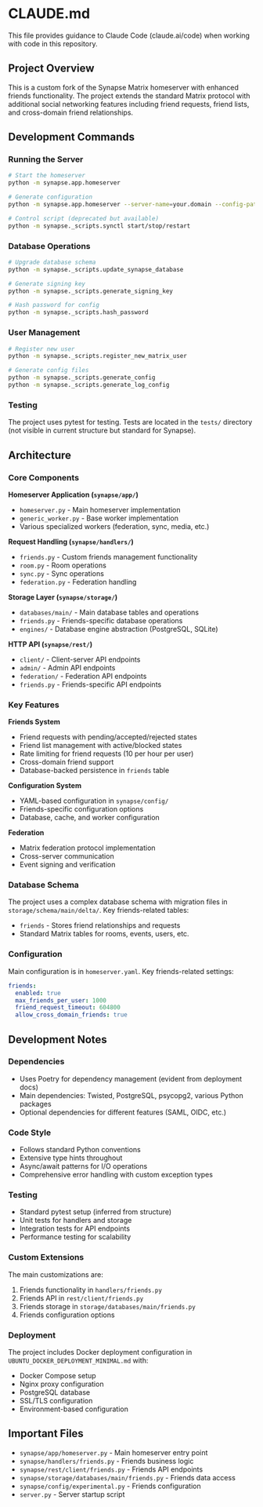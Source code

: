 # CLAUDE.md

This file provides guidance to Claude Code (claude.ai/code) when working with code in this repository.

## Project Overview

This is a custom fork of the Synapse Matrix homeserver with enhanced friends functionality. The project extends the standard Matrix protocol with additional social networking features including friend requests, friend lists, and cross-domain friend relationships.

## Development Commands

### Running the Server
```bash
# Start the homeserver
python -m synapse.app.homeserver

# Generate configuration
python -m synapse.app.homeserver --server-name=your.domain --config-path=homeserver.yaml --generate-config

# Control script (deprecated but available)
python -m synapse._scripts.synctl start/stop/restart
```

### Database Operations
```bash
# Upgrade database schema
python -m synapse._scripts.update_synapse_database

# Generate signing key
python -m synapse._scripts.generate_signing_key

# Hash password for config
python -m synapse._scripts.hash_password
```

### User Management
```bash
# Register new user
python -m synapse._scripts.register_new_matrix_user

# Generate config files
python -m synapse._scripts.generate_config
python -m synapse._scripts.generate_log_config
```

### Testing
The project uses pytest for testing. Tests are located in the `tests/` directory (not visible in current structure but standard for Synapse).

## Architecture

### Core Components

**Homeserver Application (`synapse/app/`)**
- `homeserver.py` - Main homeserver implementation
- `generic_worker.py` - Base worker implementation
- Various specialized workers (federation, sync, media, etc.)

**Request Handling (`synapse/handlers/`)**
- `friends.py` - Custom friends management functionality
- `room.py` - Room operations
- `sync.py` - Sync operations
- `federation.py` - Federation handling

**Storage Layer (`synapse/storage/`)**
- `databases/main/` - Main database tables and operations
- `friends.py` - Friends-specific database operations
- `engines/` - Database engine abstraction (PostgreSQL, SQLite)

**HTTP API (`synapse/rest/`)**
- `client/` - Client-server API endpoints
- `admin/` - Admin API endpoints
- `federation/` - Federation API endpoints
- `friends.py` - Friends-specific API endpoints

### Key Features

**Friends System**
- Friend requests with pending/accepted/rejected states
- Friend list management with active/blocked states
- Rate limiting for friend requests (10 per hour per user)
- Cross-domain friend support
- Database-backed persistence in `friends` table

**Configuration System**
- YAML-based configuration in `synapse/config/`
- Friends-specific configuration options
- Database, cache, and worker configuration

**Federation**
- Matrix federation protocol implementation
- Cross-server communication
- Event signing and verification

### Database Schema

The project uses a complex database schema with migration files in `storage/schema/main/delta/`. Key friends-related tables:
- `friends` - Stores friend relationships and requests
- Standard Matrix tables for rooms, events, users, etc.

### Configuration

Main configuration is in `homeserver.yaml`. Key friends-related settings:
```yaml
friends:
  enabled: true
  max_friends_per_user: 1000
  friend_request_timeout: 604800
  allow_cross_domain_friends: true
```

## Development Notes

### Dependencies
- Uses Poetry for dependency management (evident from deployment docs)
- Main dependencies: Twisted, PostgreSQL, psycopg2, various Python packages
- Optional dependencies for different features (SAML, OIDC, etc.)

### Code Style
- Follows standard Python conventions
- Extensive type hints throughout
- Async/await patterns for I/O operations
- Comprehensive error handling with custom exception types

### Testing
- Standard pytest setup (inferred from structure)
- Unit tests for handlers and storage
- Integration tests for API endpoints
- Performance testing for scalability

### Custom Extensions
The main customizations are:
1. Friends functionality in `handlers/friends.py`
2. Friends API in `rest/client/friends.py`
3. Friends storage in `storage/databases/main/friends.py`
4. Friends configuration options

### Deployment
The project includes Docker deployment configuration in `UBUNTU_DOCKER_DEPLOYMENT_MINIMAL.md` with:
- Docker Compose setup
- Nginx proxy configuration
- PostgreSQL database
- SSL/TLS configuration
- Environment-based configuration

## Important Files

- `synapse/app/homeserver.py` - Main homeserver entry point
- `synapse/handlers/friends.py` - Friends business logic
- `synapse/rest/client/friends.py` - Friends API endpoints
- `synapse/storage/databases/main/friends.py` - Friends data access
- `synapse/config/experimental.py` - Friends configuration
- `server.py` - Server startup script